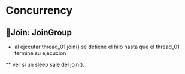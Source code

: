 # Concurrency
## 🚀Join: JoinGroup
* al ejecutar thread_01.join()  se detiene el hilo hasta que el thread_01 termine su ejecucion

** ver si un sleep sale del join().
